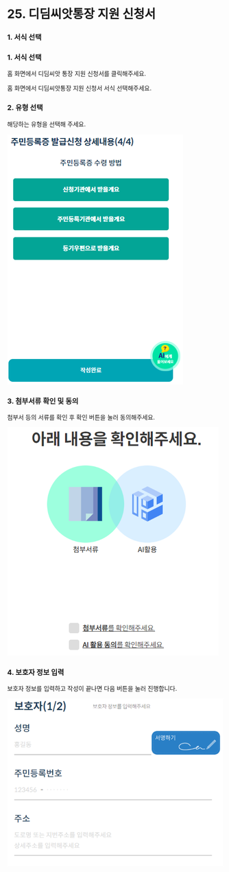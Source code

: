 # 25. 디딤씨앗통장 지원 신청서

### 1. 서식 선택

### 1. 서식 선택

홈 화면에서 디딤씨앗 통장 지원 신청서를 클릭해주세요.

홈 화면에서 디딤씨앗통장 지원 신청서 서식 선택해주세요.

### 2. 유형 선택

해당하는 유형을 선택해 주세요.

![](../../.gitbook/assets/image.png)

### 3. 첨부서류 확인 및 동의

첨부서 등의 서류를 확인 후 확인 버튼을 눌러 동의해주세요.

![](<../../.gitbook/assets/image (11).png>)

### 4. 보호자 정보 입력

보호자 정보를 입력하고 작성이 끝나면 다음 버튼을 눌러 진행합니다.

![](<../../.gitbook/assets/image (13).png>)
